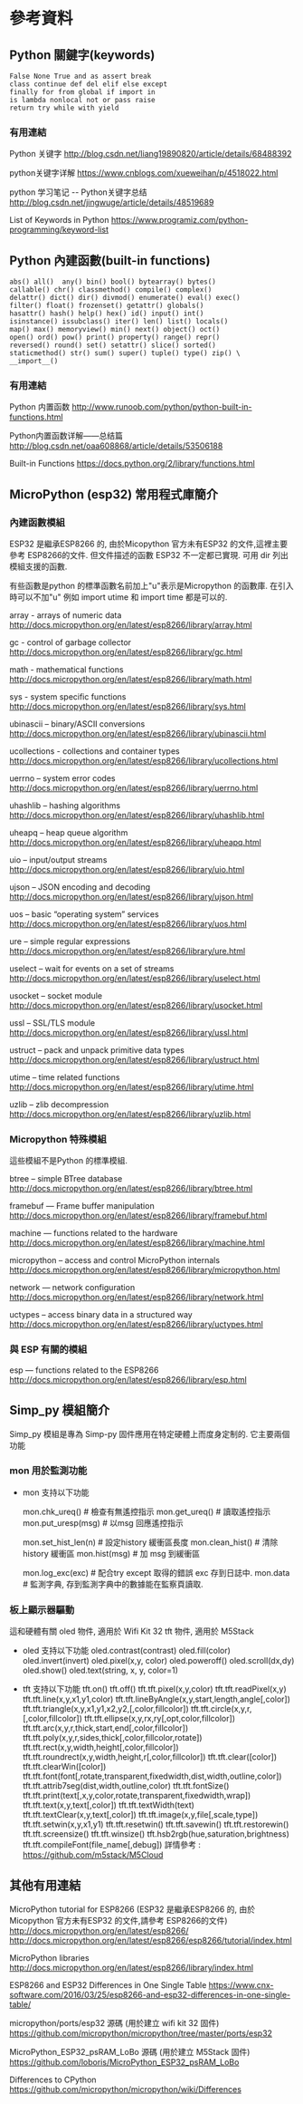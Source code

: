 # 參考資料

## Python 關鍵字(keywords)

```
False None True and as assert break 
class continue def del elif else except
finally for from global if import in
is lambda nonlocal not or pass raise 
return try while with yield
```

### 有用連結
Python 关键字
  http://blog.csdn.net/liang19890820/article/details/68488392

python关键字详解
  https://www.cnblogs.com/xueweihan/p/4518022.html
  
python 学习笔记 -- Python关键字总结
  http://blog.csdn.net/jingwuge/article/details/48519689

List of Keywords in Python
  https://www.programiz.com/python-programming/keyword-list

## Python 內建函數(built-in functions)

```
abs() all()  any() bin() bool() bytearray() bytes()
callable() chr() classmethod() compile() complex()
delattr() dict() dir() divmod() enumerate() eval() exec()
filter() float() frozenset() getattr() globals()
hasattr() hash() help() hex() id() input() int()
isinstance() issubclass() iter() len() list() locals()
map() max() memoryview() min() next() object() oct()
open() ord() pow() print() property() range() repr()
reversed() round() set() setattr() slice() sorted()
staticmethod() str() sum() super() tuple() type() zip() \
__import__()

```

### 有用連結
Python 内置函数
  http://www.runoob.com/python/python-built-in-functions.html

Python内置函数详解——总结篇
  http://blog.csdn.net/oaa608868/article/details/53506188

Built-in Functions
  https://docs.python.org/2/library/functions.html
  
## MicroPython (esp32) 常用程式庫簡介

### 內建函數模組

ESP32 是繼承ESP8266 的, 由於Micopython 官方未有ESP32 的文件,這裡主要參考 ESP8266的文件.
但文件描述的函數 ESP32 不一定都已實現. 可用 dir 列出模組支援的函數.

有些函數是python 的標準函數名前加上"u"表示是Micropython 的函數庫. 在引入時可以不加"u"
例如 import utime 和 import time 都是可以的.

array - arrays of numeric data
  http://docs.micropython.org/en/latest/esp8266/library/array.html

gc - control of garbage collector
  http://docs.micropython.org/en/latest/esp8266/library/gc.html

math - mathematical functions
  http://docs.micropython.org/en/latest/esp8266/library/math.html

sys - system specific functions
  http://docs.micropython.org/en/latest/esp8266/library/sys.html

ubinascii – binary/ASCII conversions
  http://docs.micropython.org/en/latest/esp8266/library/ubinascii.html

ucollections - collections and container types
  http://docs.micropython.org/en/latest/esp8266/library/ucollections.html

uerrno – system error codes
  http://docs.micropython.org/en/latest/esp8266/library/uerrno.html

uhashlib – hashing algorithms
  http://docs.micropython.org/en/latest/esp8266/library/uhashlib.html

uheapq – heap queue algorithm
  http://docs.micropython.org/en/latest/esp8266/library/uheapq.html

uio – input/output streams
  http://docs.micropython.org/en/latest/esp8266/library/uio.html

ujson – JSON encoding and decoding
  http://docs.micropython.org/en/latest/esp8266/library/ujson.html

uos – basic “operating system” services
  http://docs.micropython.org/en/latest/esp8266/library/uos.html

ure – simple regular expressions
  http://docs.micropython.org/en/latest/esp8266/library/ure.html

uselect – wait for events on a set of streams
  http://docs.micropython.org/en/latest/esp8266/library/uselect.html

usocket – socket module
  http://docs.micropython.org/en/latest/esp8266/library/usocket.html

ussl – SSL/TLS module
  http://docs.micropython.org/en/latest/esp8266/library/ussl.html

ustruct – pack and unpack primitive data types
  http://docs.micropython.org/en/latest/esp8266/library/ustruct.html

utime – time related functions
  http://docs.micropython.org/en/latest/esp8266/library/utime.html

uzlib – zlib decompression
  http://docs.micropython.org/en/latest/esp8266/library/uzlib.html

### Micropython 特殊模組

這些模組不是Python 的標準模組.

btree – simple BTree database
  http://docs.micropython.org/en/latest/esp8266/library/btree.html

framebuf — Frame buffer manipulation
  http://docs.micropython.org/en/latest/esp8266/library/framebuf.html

machine — functions related to the hardware
  http://docs.micropython.org/en/latest/esp8266/library/machine.html

micropython – access and control MicroPython internals
  http://docs.micropython.org/en/latest/esp8266/library/micropython.html

network — network configuration
  http://docs.micropython.org/en/latest/esp8266/library/network.html

uctypes – access binary data in a structured way
  http://docs.micropython.org/en/latest/esp8266/library/uctypes.html

### 與 ESP 有關的模組
esp — functions related to the ESP8266
  http://docs.micropython.org/en/latest/esp8266/library/esp.html


## Simp_py 模組簡介

Simp_py 模組是專為 Simp-py 固件應用在特定硬體上而度身定制的.
它主要兩個功能

### mon 用於監測功能

* mon 支持以下功能

  mon.chk_ureq()     # 檢查有無遙控指示
  mon.get_ureq()     # 讀取遙控指示
  mon.put_uresp(msg) # 以msg 回應遙控指示
  
  mon.set_hist_len(n) # 設定history 緩衝區長度
  mon.clean_hist()    # 清除history 緩衝區
  mon.hist(msg)       # 加 msg 到緩衝區
  
  mon.log_exc(exc)    # 配合try except 取得的錯誤 exc 存到日誌中. 
  mon.data            # 監測字典, 存到監測字典中的數據能在監察頁讀取.

### 板上顯示器驅動

這和硬體有關
oled 物件, 適用於 Wifi Kit 32
tft  物件, 適用於 M5Stack

* oled 支持以下功能
  oled.contrast(contrast)
  oled.fill(color)
  oled.invert(invert)
  oled.pixel(x,y, color)
  oled.poweroff()
  oled.scroll(dx,dy)
  oled.show()
  oled.text(string, x, y, color=1)

* tft 支持以下功能
  tft.on()
  tft.off()
  tft.tft.pixel(x,y,color)
  tft.tft.readPixel(x,y)
  tft.tft.line(x,y,x1,y1,color)
  tft.tft.lineByAngle(x,y,start,length,angle[,color])
  tft.tft.triangle(x,y,x1,y1,x2,y2,[,color,fillcolor])
  tft.tft.circle(x,y,r,[,color,fillcolor])
  tft.tft.ellipse(x,y,rx,ry[,opt,color,fillcolor])
  tft.tft.arc(x,y,r,thick,start,end[,color,fillcolor])
  tft.tft.poly(x,y,r,sides,thick[,color,fillcolor,rotate])
  tft.tft.rect(x,y,width,height[,color,fillcolor])
  tft.tft.roundrect(x,y,width,height,r[,color,fillcolor])
  tft.tft.clear([color])
  tft.tft.clearWin([color])
  tft.tft.font(font[,rotate,transparent,fixedwidth,dist,width,outline,color])
  tft.tft.attrib7seg(dist,width,outline,color)
  tft.tft.fontSize()
  tft.tft.print(text[,x,y,color,rotate,transparent,fixedwidth,wrap])
  tft.tft.text(x,y,text[,color])
  tft.tft.textWidth(text)
  tft.tft.textClear(x,y,text[,color])
  tft.tft.image(x,y,file[,scale,type])
  tft.tft.setwin(x,y,x1,y1)
  tft.tft.resetwin()
  tft.tft.savewin()
  tft.tft.restorewin()
  tft.tft.screensize()
  tft.tft.winsize()
  tft.hsb2rgb(hue,saturation,brightness)
  tft.tft.compileFont(file_name[,debug])
  詳情參考 : https://github.com/m5stack/M5Cloud
  

## 其他有用連結
MicroPython tutorial for ESP8266
  (ESP32 是繼承ESP8266 的, 由於Micopython 官方未有ESP32 的文件,請參考 ESP8266的文件)
  http://docs.micropython.org/en/latest/esp8266/
  http://docs.micropython.org/en/latest/esp8266/esp8266/tutorial/index.html

MicroPython libraries
  http://docs.micropython.org/en/latest/esp8266/library/index.html

ESP8266 and ESP32 Differences in One Single Table
  https://www.cnx-software.com/2016/03/25/esp8266-and-esp32-differences-in-one-single-table/

micropython/ports/esp32 源碼 (用於建立 wifi kit 32 固件)
  https://github.com/micropython/micropython/tree/master/ports/esp32

MicroPython_ESP32_psRAM_LoBo 源碼 (用於建立 M5Stack 固件)
  https://github.com/loboris/MicroPython_ESP32_psRAM_LoBo

Differences to CPython
  https://github.com/micropython/micropython/wiki/Differences


